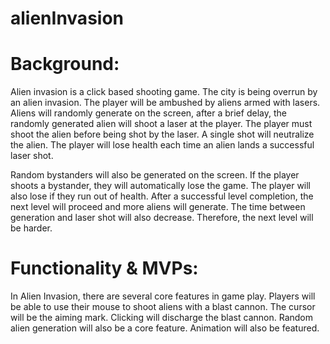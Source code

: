 # alienInvasion
# Background:

Alien invasion is a click based shooting game. The city is being overrun by an alien invasion. The player will be ambushed by aliens armed with lasers. Aliens will randomly generate on the screen, after a brief delay, the randomly generated alien will shoot a laser at the player. The player must shoot the alien before being shot by the laser. A single shot will neutralize the alien. The player will lose health each time an alien lands a successful laser shot. 

Random bystanders will also be generated on the screen. If the player shoots a bystander, they will automatically lose the game. The player will also lose if they run out of health. After a successful level completion, the next level will proceed and more aliens will generate. The time between generation and laser shot will also decrease. Therefore, the next level will be harder.

# Functionality & MVPs:

In Alien Invasion, there are several core features in game play. Players will be able to use their mouse to shoot aliens with a blast cannon. The cursor will be the aiming mark. Clicking will discharge the blast cannon. Random alien generation will also be a core feature. Animation will also be featured.

